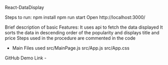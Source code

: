 React-DataDisplay

Steps to run:
npm install
npm run start
Open http://localhost:3000/

Brief description of basic Features:
It uses api to fetch the data displayed
It sorts the data in descending order of the popularity and displays title and price
Steps used in the procedure are commented in the code

- Main Files used
src/MainPage.js
src/App.js
src/App.css

GitHub Demo Link - 
